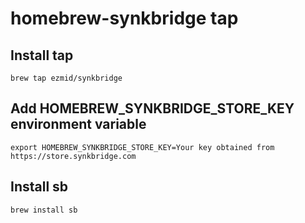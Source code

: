 # homebrew-synkbridge tap

## Install tap

```
brew tap ezmid/synkbridge
```

## Add HOMEBREW_SYNKBRIDGE_STORE_KEY environment variable

```
export HOMEBREW_SYNKBRIDGE_STORE_KEY=Your key obtained from https://store.synkbridge.com
```

## Install sb

```
brew install sb
```